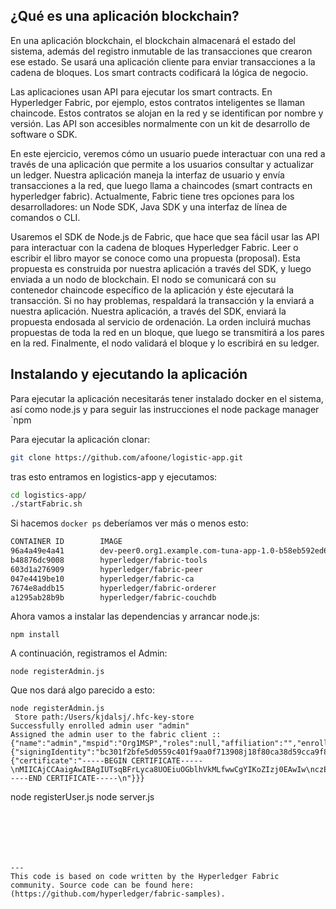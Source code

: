 ## ¿Qué es una aplicación blockchain?

En una aplicación blockchain, el blockchain almacenará el estado del sistema, además del registro inmutable de las transacciones que crearon ese estado. Se usará una aplicación cliente para enviar transacciones a la cadena de bloques. Los smart contracts codificará la lógica de negocio.

Las aplicaciones usan API para ejecutar los smart contracts. En Hyperledger Fabric, por ejemplo, estos contratos inteligentes se llaman chaincode. Estos contratos se alojan en la red y se identifican por nombre y versión. Las API son accesibles normalmente con un kit de desarrollo de software o SDK.

En este ejercicio, veremos cómo un usuario puede interactuar con una red a través de una aplicación que permite a los usuarios consultar y actualizar un ledger. Nuestra aplicación maneja la interfaz de usuario y envía transacciones a la red, que luego llama a chaincodes (smart contracts en hyperledger fabric). Actualmente, Fabric tiene tres opciones para los desarrolladores: un Node SDK, Java SDK y una interfaz de línea de comandos o CLI.

Usaremos el SDK de Node.js de Fabric, que hace que sea fácil usar las API para interactuar con la cadena de bloques Hyperledger Fabric. Leer o escribir el libro mayor se conoce como una propuesta (proposal). Esta propuesta es construida por nuestra aplicación a través del SDK, y luego enviada a un nodo de blockchain. El nodo se comunicará con su contenedor chaincode específico de la aplicación y éste ejecutará la transacción.  Si no hay problemas, respaldará la transacción y la enviará a nuestra aplicación. Nuestra aplicación, a través del SDK, enviará la propuesta endosada al servicio de ordenación.
La orden incluirá muchas propuestas de toda la red en un bloque, que luego se transmitirá a los pares en la red.
Finalmente, el nodo validará el bloque y lo escribirá en su ledger.

## Instalando y ejecutando la aplicación

Para ejecutar la aplicación necesitarás tener instalado docker en el sistema, así como node.js y para seguir las instrucciones el node package manager `npm

Para ejecutar la aplicación clonar:

```sh
git clone https://github.com/afoone/logistic-app.git
```

tras esto entramos en logistics-app y ejecutamos:

```sh
cd logistics-app/
./startFabric.sh
```

Si hacemos `docker ps` deberíamos ver más o menos esto:

```sh
CONTAINER ID        IMAGE                                                                                                      COMMAND                  CREATED             STATUS              PORTS                                            NAMES
96a4a49e4a41        dev-peer0.org1.example.com-tuna-app-1.0-b58eb592ed6ced10f52cc063bda0c303a4272089a3f9a99000d921f94b9bae9b   "chaincode -peer.add…"   5 minutes ago       Up 5 minutes                                                         dev-peer0.org1.example.com-tuna-app-1.0
b48876dc9008        hyperledger/fabric-tools                                                                                   "/bin/bash"              6 minutes ago       Up 6 minutes                                                         cli
603d1a276909        hyperledger/fabric-peer                                                                                    "peer node start"        7 minutes ago       Up 7 minutes        0.0.0.0:7051->7051/tcp, 0.0.0.0:7053->7053/tcp   peer0.org1.example.com
047e4419be10        hyperledger/fabric-ca                                                                                      "sh -c 'fabric-ca-se…"   7 minutes ago       Up 7 minutes        0.0.0.0:7054->7054/tcp                           ca.example.com
7674e8addb15        hyperledger/fabric-orderer                                                                                 "orderer"                7 minutes ago       Up 7 minutes        0.0.0.0:7050->7050/tcp                           orderer.example.com
a1295ab28b9b        hyperledger/fabric-couchdb                                                                                 "tini -- /docker-ent…"   7 minutes ago       Up 7 minutes        4369/tcp, 9100/tcp, 0.0.0.0:5984->5984/tcp       couchdb
```

Ahora vamos a instalar las dependencias y arrancar node.js:

```
npm install
````

A continuación, registramos el Admin:

```
node registerAdmin.js
```
Que nos dará algo parecido a esto:
```
node registerAdmin.js
 Store path:/Users/kjdalsj/.hfc-key-store
Successfully enrolled admin user "admin"
Assigned the admin user to the fabric client ::{"name":"admin","mspid":"Org1MSP","roles":null,"affiliation":"","enrollmentSecret":"","enrollment":{"signingIdentity":"bc301f2bfe5d0559c401f9aa0f713908j18f80ca38d59cca9f806e53341b804a81","identity":{"certificate":"-----BEGIN CERTIFICATE-----\nMIICAjCCAaigAwIBAgIUTsqBFrLyca8UOEiuOGblhVkMLfwwCgYIKoZIzj0EAwIw\nczELMAkGA1UEBhMCVVMxEzARBgNVBAgTCkNhbGlmb3JuaWExFjAUBgNVBAcTDVNh\nbiBGcmFuY2lzY28xGTAXBgNVBAoTEG9yZzEuZXhhbXBsZS5jb20xHDAaBgNVBAMT\nE2NhLm9yZzEuZXhhbXBsZS5jb20wHhcadksjf0934zMTAyOTAwWhcNMTkwODEzMTAz\nNDAwWjAhMQ8wDQYDVQQLEwZjbGLlbnQxDjAMBgNVBAMTBWFkbWluMFkwEwYHKoZI\nzj0CAQYIKoZIzj0DAQcDQgAE+oPa26+SX6ARosVQY4MIUmCPmYd7ypgYsRZp/hyL\noc2S09bD/wo+Gj47/9R1msOowZoDcXn9rm/DTm496pJhbKNsMGowDgYDVR0PAQH/\nBAQDAgeAMAwGA1UdEwEB/wQCMAAwHQYDVR0OBBYEFDEt+0WErWTZ/WnlxDCXpgQ6\nFZKHMCsGA1UdIwQkMCKAIEI5qg3NdtruuLoM2nAYUdFFBNMarRst3dusalc2Xkl8\nMAoGCCqGSM49BAMCA0gAMEUCIQCr6caA47C6D3zF3BsF8ptgYNL+p/q+XiztIBlw\nuhZTYgIgEA5qeLDNB1uQ02nxPyaQ+Xl3lfVBYi5Xqol7Ds2XiU0=\n-----END CERTIFICATE-----\n"}}}
```


node registerUser.js
node server.js
```






---
This code is based on code written by the Hyperledger Fabric community. Source code can be found here: (https://github.com/hyperledger/fabric-samples). 
